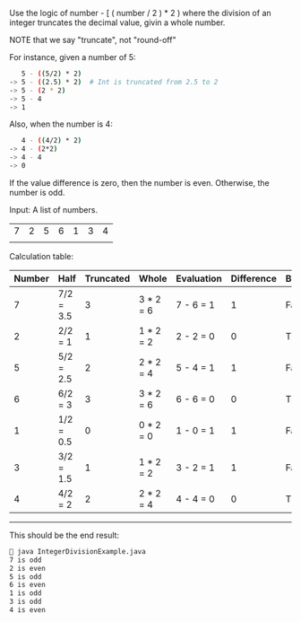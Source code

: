 Use the logic of number - [ ( number / 2 ) * 2 )
where the division of an integer truncates
the decimal value, givin a whole number.

NOTE that we say "truncate", not "round-off" 

For instance, given a number of 5:

```bash
   5 - ((5/2) * 2)
-> 5 - ((2.5) * 2)  # Int is truncated from 2.5 to 2
-> 5 - (2 * 2) 
-> 5 - 4 
-> 1
```

Also, when the number is 4: 

```bash
   4 - ((4/2) * 2)
-> 4 - (2*2) 
-> 4 - 4 
-> 0
```

If the value difference is zero, then the
number is even. Otherwise, the number is odd.

Input: A list of numbers.

|   |   |   |   |   |   |   |
| - | - | - | - | - | - | - |  
| 7 | 2 | 5 | 6 | 1 | 3 | 4 |
|   |   |   |   |   |   |   |

Calculation table:

| Number | Half | Truncated | Whole     | Evaluation | Difference | Boolean |
| ------ | ---- | --------- | --------- | ---------- | ---------- | ------- |
| 7 | 7/2 = 3.5 | 3         | 3 * 2 = 6 | 7 - 6 = 1  | 1          | False   |
| 2 | 2/2 = 1   | 1         | 1 * 2 = 2 | 2 - 2 = 0  | 0          | True    |
| 5 | 5/2 = 2.5 | 2         | 2 * 2 = 4 | 5 - 4 = 1  | 1          | False   |
| 6 | 6/2 = 3   | 3         | 3 * 2 = 6 | 6 - 6 = 0  | 0          | True    |
| 1 | 1/2 = 0.5 | 0         | 0 * 2 = 0 | 1 - 0 = 1  | 1          | False   |
| 3 | 3/2 = 1.5 | 1         | 1 * 2 = 2 | 3 - 2 = 1  | 1          | False   |
| 4 | 4/2 = 2   | 2         | 2 * 2 = 4 | 4 - 4 = 0  | 0          | True    |

---

This should be the end result:

```bash
🚀 java IntegerDivisionExample.java         
7 is odd
2 is even
5 is odd
6 is even
1 is odd
3 is odd
4 is even
```